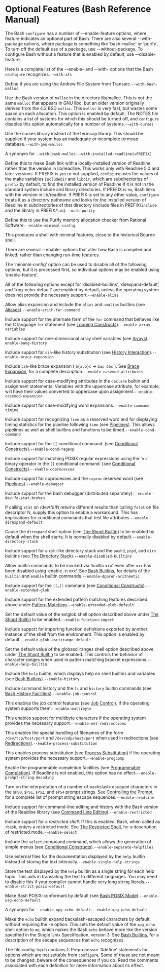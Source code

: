# Optional Features \(Bash Reference Manual\)

The Bash `configure` has a number of --enable-feature options, where feature indicates an optional part of Bash. There are also several --with-package options, where package is something like ‘bash-malloc’ or ‘purify’. To turn off the default use of a package, use --without-package. To configure Bash without a feature that is enabled by default, use --disable-feature.

Here is a complete list of the --enable- and --with- options that the Bash `configure` recognizes.`--with-afs`

Define if you are using the Andrew File System from Transarc.`--with-bash-malloc`

Use the Bash version of `malloc` in the directory lib/malloc. This is not the same `malloc` that appears in GNU libc, but an older version originally derived from the 4.2 BSD `malloc`. This `malloc` is very fast, but wastes some space on each allocation. This option is enabled by default. The NOTES file contains a list of systems for which this should be turned off, and `configure` disables this option automatically for a number of systems.`--with-curses`

Use the curses library instead of the termcap library. This should be supplied if your system has an inadequate or incomplete termcap database.`--with-gnu-malloc`

A synonym for `--with-bash-malloc`.`--with-installed-readline[=PREFIX]`

Define this to make Bash link with a locally-installed version of Readline rather than the version in lib/readline. This works only with Readline 5.0 and later versions. If PREFIX is `yes` or not supplied, `configure` uses the values of the make variables `includedir` and `libdir`, which are subdirectories of `prefix` by default, to find the installed version of Readline if it is not in the standard system include and library directories. If PREFIX is `no`, Bash links with the version in lib/readline. If PREFIX is set to any other value, `configure` treats it as a directory pathname and looks for the installed version of Readline in subdirectories of that directory \(include files in PREFIX/`include` and the library in PREFIX/`lib`\).`--with-purify`

Define this to use the Purify memory allocation checker from Rational Software.`--enable-minimal-config`

This produces a shell with minimal features, close to the historical Bourne shell.

There are several --enable- options that alter how Bash is compiled and linked, rather than changing run-time features.

The ‘minimal-config’ option can be used to disable all of the following options, but it is processed first, so individual options may be enabled using ‘enable-feature’.

All of the following options except for ‘disabled-builtins’, ‘direxpand-default’, and ‘xpg-echo-default’ are enabled by default, unless the operating system does not provide the necessary support.`--enable-alias`

Allow alias expansion and include the `alias` and `unalias` builtins \(see [Aliases](aliases-bash-reference-manual.md#Aliases)\).`--enable-arith-for-command`

Include support for the alternate form of the `for` command that behaves like the C language `for` statement \(see [Looping Constructs](looping-constructs-bash-reference-manual.md#Looping-Constructs)\).`--enable-array-variables`

Include support for one-dimensional array shell variables \(see [Arrays](arrays-bash-reference-manual.md#Arrays)\).`--enable-bang-history`

Include support for `csh`-like history substitution \(see [History Interaction](history-interaction-bash-reference-manual.md#History-Interaction)\).`--enable-brace-expansion`

Include `csh`-like brace expansion \( `b{a,b}c` → `bac bbc` \). See [Brace Expansion](brace-expansion-bash-reference-manual.md#Brace-Expansion), for a complete description.`--enable-casemod-attributes`

Include support for case-modifying attributes in the `declare` builtin and assignment statements. Variables with the uppercase attribute, for example, will have their values converted to uppercase upon assignment.`--enable-casemod-expansion`

Include support for case-modifying word expansions.`--enable-command-timing`

Include support for recognizing `time` as a reserved word and for displaying timing statistics for the pipeline following `time` \(see [Pipelines](pipelines-bash-reference-manual.md#Pipelines)\). This allows pipelines as well as shell builtins and functions to be timed.`--enable-cond-command`

Include support for the `[[` conditional command. \(see [Conditional Constructs](conditional-constructs-bash-reference-manual.md#Conditional-Constructs)\).`--enable-cond-regexp`

Include support for matching POSIX regular expressions using the ‘=~’ binary operator in the `[[` conditional command. \(see [Conditional Constructs](conditional-constructs-bash-reference-manual.md#Conditional-Constructs)\).`--enable-coprocesses`

Include support for coprocesses and the `coproc` reserved word \(see [Pipelines](pipelines-bash-reference-manual.md#Pipelines)\).`--enable-debugger`

Include support for the bash debugger \(distributed separately\).`--enable-dev-fd-stat-broken`

If calling `stat` on /dev/fd/N returns different results than calling `fstat` on file descriptor N, supply this option to enable a workaround. This has implications for conditional commands that test file attributes.`--enable-direxpand-default`

Cause the `direxpand` shell option \(see [The Shopt Builtin](the-shopt-builtin-bash-reference-manual.md#The-Shopt-Builtin)\) to be enabled by default when the shell starts. It is normally disabled by default.`--enable-directory-stack`

Include support for a `csh`-like directory stack and the `pushd`, `popd`, and `dirs` builtins \(see [The Directory Stack](the-directory-stack-bash-reference-manual.md#The-Directory-Stack)\).`--enable-disabled-builtins`

Allow builtin commands to be invoked via ‘builtin xxx’ even after `xxx` has been disabled using ‘enable -n xxx’. See [Bash Builtins](bash-builtins-bash-reference-manual.md#Bash-Builtins), for details of the `builtin` and `enable` builtin commands.`--enable-dparen-arithmetic`

Include support for the `((…))` command \(see [Conditional Constructs](conditional-constructs-bash-reference-manual.md#Conditional-Constructs)\).`--enable-extended-glob`

Include support for the extended pattern matching features described above under [Pattern Matching](pattern-matching-bash-reference-manual.md#Pattern-Matching).`--enable-extended-glob-default`

Set the default value of the extglob shell option described above under [The Shopt Builtin](the-shopt-builtin-bash-reference-manual.md#The-Shopt-Builtin) to be enabled.`--enable-function-import`

Include support for importing function definitions exported by another instance of the shell from the environment. This option is enabled by default.`--enable-glob-asciirange-default`

Set the default value of the globasciiranges shell option described above under [The Shopt Builtin](the-shopt-builtin-bash-reference-manual.md#The-Shopt-Builtin) to be enabled. This controls the behavior of character ranges when used in pattern matching bracket expressions.`--enable-help-builtin`

Include the `help` builtin, which displays help on shell builtins and variables \(see [Bash Builtins](bash-builtins-bash-reference-manual.md#Bash-Builtins)\).`--enable-history`

Include command history and the `fc` and `history` builtin commands \(see [Bash History Facilities](bash-history-facilities-bash-reference-manual.md#Bash-History-Facilities)\).`--enable-job-control`

This enables the job control features \(see [Job Control](job-control-bash-reference-manual.md#Job-Control)\), if the operating system supports them.`--enable-multibyte`

This enables support for multibyte characters if the operating system provides the necessary support.`--enable-net-redirections`

This enables the special handling of filenames of the form `/dev/tcp/host/port` and `/dev/udp/host/port` when used in redirections \(see [Redirections](redirections-bash-reference-manual.md#Redirections)\).`--enable-process-substitution`

This enables process substitution \(see [Process Substitution](process-substitution-bash-reference-manual.md#Process-Substitution)\) if the operating system provides the necessary support.`--enable-progcomp`

Enable the programmable completion facilities \(see [Programmable Completion](programmable-completion-bash-reference-manual.md#Programmable-Completion)\). If Readline is not enabled, this option has no effect.`--enable-prompt-string-decoding`

Turn on the interpretation of a number of backslash-escaped characters in the `$PS0`, `$PS1`, `$PS2`, and `$PS4` prompt strings. See [Controlling the Prompt](controlling-the-prompt-bash-reference-manual.md#Controlling-the-Prompt), for a complete list of prompt string escape sequences.`--enable-readline`

Include support for command-line editing and history with the Bash version of the Readline library \(see [Command Line Editing](command-line-editing-bash-reference-manual.md#Command-Line-Editing)\).`--enable-restricted`

Include support for a _restricted shell_. If this is enabled, Bash, when called as `rbash`, enters a restricted mode. See [The Restricted Shell](the-restricted-shell-bash-reference-manual.md#The-Restricted-Shell), for a description of restricted mode.`--enable-select`

Include the `select` compound command, which allows the generation of simple menus \(see [Conditional Constructs](conditional-constructs-bash-reference-manual.md#Conditional-Constructs)\).`--enable-separate-helpfiles`

Use external files for the documentation displayed by the `help` builtin instead of storing the text internally.`--enable-single-help-strings`

Store the text displayed by the `help` builtin as a single string for each help topic. This aids in translating the text to different languages. You may need to disable this if your compiler cannot handle very long string literals.`--enable-strict-posix-default`

Make Bash POSIX-conformant by default \(see [Bash POSIX Mode](bash-posix-mode-bash-reference-manual.md#Bash-POSIX-Mode)\).`--enable-usg-echo-default`

A synonym for `--enable-xpg-echo-default`.`--enable-xpg-echo-default`

Make the `echo` builtin expand backslash-escaped characters by default, without requiring the -e option. This sets the default value of the `xpg_echo` shell option to `on`, which makes the Bash `echo` behave more like the version specified in the Single Unix Specification, version 3. See [Bash Builtins](bash-builtins-bash-reference-manual.md#Bash-Builtins), for a description of the escape sequences that `echo` recognizes.

The file config-top.h contains C Preprocessor ‘\#define’ statements for options which are not settable from `configure`. Some of these are not meant to be changed; beware of the consequences if you do. Read the comments associated with each definition for more information about its effect.


